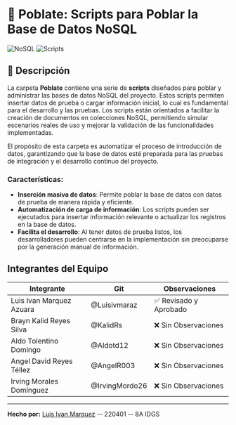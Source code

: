 # 📂 Poblate: Scripts para Poblar la Base de Datos NoSQL

![NoSQL](https://img.shields.io/badge/NoSQL-Database-green)
![Scripts](https://img.shields.io/badge/Scripts-Poblate-green)

## 📌 Descripción

La carpeta **Poblate** contiene una serie de **scripts** diseñados para poblar y administrar las bases de datos NoSQL del proyecto. Estos scripts permiten insertar datos de prueba o cargar información inicial, lo cual es fundamental para el desarrollo y las pruebas. Los scripts están orientados a facilitar la creación de documentos en colecciones NoSQL, permitiendo simular escenarios reales de uso y mejorar la validación de las funcionalidades implementadas.

El propósito de esta carpeta es automatizar el proceso de introducción de datos, garantizando que la base de datos esté preparada para las pruebas de integración y el desarrollo continuo del proyecto.

### Características:
- **Inserción masiva de datos**: Permite poblar la base de datos con datos de prueba de manera rápida y eficiente.
- **Automatización de carga de información**: Los scripts pueden ser ejecutados para insertar información relevante o actualizar los registros en la base de datos.
- **Facilita el desarrollo**: Al tener datos de prueba listos, los desarrolladores pueden centrarse en la implementación sin preocuparse por la generación manual de información.

##  Integrantes del Equipo

| Integrante                        | Git                  | Observaciones             |
| --------------------------------- | -------------------- | ------------------------- |
| Luis Ivan Marquez Azuara          | @Luisivmaraz         | ✅ Revisado y Aprobado    |
| Brayn Kalid Reyes Silva           | @KalidRs             | ❌ Sin Observaciones      |
| Aldo Tolentino Domingo            | @Aldotd12            | ❌ Sin Observaciones      |
| Angel David Reyes Téllez          | @AngelR003           | ❌ Sin Observaciones      |
| Irving Morales Domínguez          | @IrvingMordo26       | ❌ Sin Observaciones      |

---

**Hecho por:**  [Luis Ivan Marquez](https://github.com/luisivmaraz) -- 220401 -- 8A IDGS
